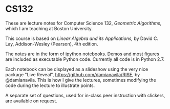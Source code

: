CS132
=====

These are lecture notes for Computer Science 132, _Geometric
Algorithms,_ which I am teaching at Boston University.

This course is based on _Linear Algebra and its Applications,_ by David
C. Lay, Addison-Wesley (Pearson), 4th edition.

The notes are in the form of ipython notebooks.   Demos and most figures
are included as executable Python code.   Currently all code is in Python 2.7.

Each notebook can be displayed as a slideshow using the very nice
package "Live Reveal", https://github.com/damianavila/RISE, by
@damianavila.  This is how I give the lectures, sometimes modifying the
code during the lecture to illustrate points.

A separate set of questions, used for in-class peer instruction with clickers, are
available on request.





